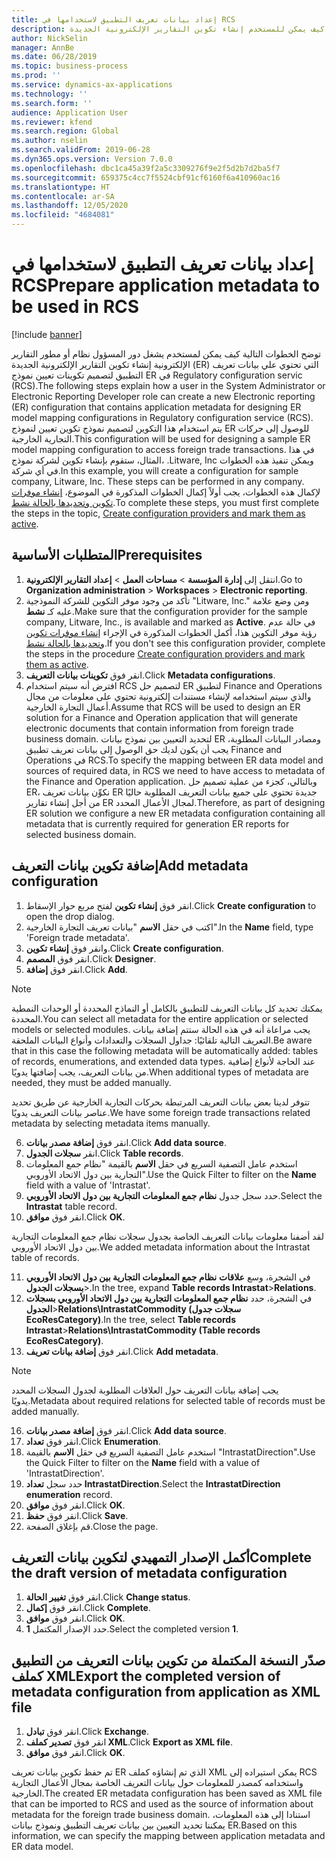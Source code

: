 ```yaml
---
title: إعداد بيانات تعريف التطبيق لاستخدامها في RCS
description: توضح الخطوات الواردة في هذا الموضوع كيف يمكن للمستخدم إنشاء تكوين التقارير الإلكترونية الجديدة (ER) التي تحتوي علي بيانات تعريف التطبيق لتصميم تكوينات تعيين نموذج ER في Regulatory configuration servic (RCS).
author: NickSelin
manager: AnnBe
ms.date: 06/28/2019
ms.topic: business-process
ms.prod: ''
ms.service: dynamics-ax-applications
ms.technology: ''
ms.search.form: ''
audience: Application User
ms.reviewer: kfend
ms.search.region: Global
ms.author: nselin
ms.search.validFrom: 2019-06-28
ms.dyn365.ops.version: Version 7.0.0
ms.openlocfilehash: dbc1ca45a39f2a5c3309276f9e2f5d2b7d2ba5f7
ms.sourcegitcommit: 659375c4cc7f5524cbf91cf6160f6a410960ac16
ms.translationtype: HT
ms.contentlocale: ar-SA
ms.lasthandoff: 12/05/2020
ms.locfileid: "4684081"
---
```

# <a name="prepare-application-metadata-to-be-used-in-rcs"></a><span data-ttu-id="42de9-103">إعداد بيانات تعريف التطبيق لاستخدامها في RCS</span><span class="sxs-lookup"><span data-stu-id="42de9-103">Prepare application metadata to be used in RCS</span></span>
[!include [banner](../../includes/banner.md)]

<span data-ttu-id="42de9-104">توضح الخطوات التالية كيف يمكن لمستخدم يشغل دور المسؤول نظام أو مطور التقارير الإلكترونية إنشاء تكوين التقارير الإلكترونية الجديدة (ER) التي تحتوي علي بيانات تعريف التطبيق لتصميم تكوينات تعيين نموذج ER في Regulatory configuration servic (RCS).</span><span class="sxs-lookup"><span data-stu-id="42de9-104">The following steps explain how a user in the System Administrator or Electronic Reporting Developer role can create a new Electronic reporting (ER) configuration that contains application metadata for designing ER model mapping configurations in Regulatory configuration service (RCS).</span></span> <span data-ttu-id="42de9-105">يتم استخدام هذا التكوين لتصميم نموذج تكوين تعيين لنموذج ER للوصول إلى حركات التجارية الخارجية.</span><span class="sxs-lookup"><span data-stu-id="42de9-105">This configuration will be used for designing a sample ER model mapping configuration to access foreign trade transactions.</span></span> <span data-ttu-id="42de9-106">في هذا المثال، ستقوم بإنشاء تكوين لشركة نموذج، .Litware, Inc ويمكن تنفيذ هذه الخطوات في أي شركة.</span><span class="sxs-lookup"><span data-stu-id="42de9-106">In this example, you will create a configuration for sample company, Litware, Inc. These steps can be performed in any company.</span></span> <span data-ttu-id="42de9-107">لإكمال هذه الخطوات، يجب أولاً إكمال الخطوات المذكورة في الموضوع، [إنشاء موفرات تكوين وتحديدها بالحالة نشط](er-configuration-provider-mark-it-active-2016-11.md).</span><span class="sxs-lookup"><span data-stu-id="42de9-107">To complete these steps, you must first complete the steps in the topic, [Create configuration providers and mark them as active](er-configuration-provider-mark-it-active-2016-11.md).</span></span>

## <a name="prerequisites"></a><span data-ttu-id="42de9-108">المتطلبات الأساسية</span><span class="sxs-lookup"><span data-stu-id="42de9-108">Prerequisites</span></span>
1.    <span data-ttu-id="42de9-109">انتقل إلى **إدارة المؤسسة** > **مساحات العمل‬** > **إعداد التقارير الإلكترونية**‬.</span><span class="sxs-lookup"><span data-stu-id="42de9-109">Go to **Organization administration** > **Workspaces** > **Electronic reporting**.</span></span> 
2.    <span data-ttu-id="42de9-110">تأكد من وجود موفر التكوين للشركة النموذجية "Litware, Inc." ومن وضع علامة عليه كـ **نشط**.</span><span class="sxs-lookup"><span data-stu-id="42de9-110">Make sure that the configuration provider for the sample company, Litware, Inc., is available and marked as **Active**.</span></span> <span data-ttu-id="42de9-111">في حالة عدم رؤية موفر التكوين هذا، أكمل الخطوات المذكورة في الإجراء [إنشاء موفرات تكوين وتحديدها بالحالة نشط‬](er-configuration-provider-mark-it-active-2016-11.md).</span><span class="sxs-lookup"><span data-stu-id="42de9-111">If you don't see this configuration provider, complete the steps in the procedure [Create configuration providers and mark them as active](er-configuration-provider-mark-it-active-2016-11.md).</span></span> 
3.    <span data-ttu-id="42de9-112">انقر فوق **تكوينات بيانات التعريف**.</span><span class="sxs-lookup"><span data-stu-id="42de9-112">Click **Metadata configurations**.</span></span> 
4.    <span data-ttu-id="42de9-113">افترض أنه سيتم استخدام RCS لتصميم حل ER لتطبيق Finance and Operations والذي سيتم استخدامه لإنشاء مستندات إلكترونية تحتوي على معلومات من مجال أعمال التجارة الخارجية.</span><span class="sxs-lookup"><span data-stu-id="42de9-113">Assume that RCS will be used to design an ER solution for a Finance and Operation application that will generate electronic documents that contain information from foreign trade business domain.</span></span> <span data-ttu-id="42de9-114">لتحديد التعيين بين نموذج بيانات ER ومصادر البيانات المطلوبة، يجب أن يكون لديك حق الوصول إلى بيانات تعريف تطبيق Finance and Operations في RCS.</span><span class="sxs-lookup"><span data-stu-id="42de9-114">To specify the mapping between ER data model and sources of required data, in RCS we need to have access to metadata of the Finance and Operation application.</span></span> <span data-ttu-id="42de9-115">وبالتالي، كجزء من عملية تصميم حل ER، نكوِّن بيانات تعريف ER جديدة تحتوي على جميع بيانات التعريف المطلوبة حاليًا من أجل إنشاء تقارير ER لمجال الأعمال المحدد.</span><span class="sxs-lookup"><span data-stu-id="42de9-115">Therefore, as part of designing ER solution we configure a new ER metadata configuration containing all metadata that is currently required for generation ER reports for selected business domain.</span></span> 

## <a name="add-metadata-configuration"></a><span data-ttu-id="42de9-116">إضافة تكوين ‏‫بيانات التعريف‬</span><span class="sxs-lookup"><span data-stu-id="42de9-116">Add metadata configuration</span></span> 
1.    <span data-ttu-id="42de9-117">انقر فوق **إنشاء تكوين** لفتح مربع حوار الإسقاط‬.</span><span class="sxs-lookup"><span data-stu-id="42de9-117">Click **Create configuration** to open the drop dialog.</span></span> 
2.    <span data-ttu-id="42de9-118">اكتب في حقل **الاسم** "بيانات تعريف التجارة الخارجية".</span><span class="sxs-lookup"><span data-stu-id="42de9-118">In the **Name** field, type 'Foreign trade metadata'.</span></span> 
3.    <span data-ttu-id="42de9-119">وانقر فوق **إنشاء تكوين**.</span><span class="sxs-lookup"><span data-stu-id="42de9-119">Click **Create configuration**.</span></span> 
4.    <span data-ttu-id="42de9-120">انقر فوق **المصمم**.</span><span class="sxs-lookup"><span data-stu-id="42de9-120">Click **Designer**.</span></span> 
5.    <span data-ttu-id="42de9-121">انقر فوق **إضافة**.</span><span class="sxs-lookup"><span data-stu-id="42de9-121">Click **Add**.</span></span> 
  
> [!NOTE]
> <span data-ttu-id="42de9-122">يمكنك تحديد كل بيانات التعريف للتطبيق بالكامل أو النماذج المحددة أو الوحدات النمطية المحددة.</span><span class="sxs-lookup"><span data-stu-id="42de9-122">You can select all metadata for the entire application or selected models or selected modules.</span></span> <span data-ttu-id="42de9-123">يجب مراعاة أنه في هذه الحالة ستتم إضافة بيانات التعريف التالية تلقائيًا: جداول السجلات والتعدادات وأنواع البيانات الملحقة.</span><span class="sxs-lookup"><span data-stu-id="42de9-123">Be aware that in this case the following metadata will be automatically added: tables of records, enumerations, and extended data types.</span></span> <span data-ttu-id="42de9-124">عند الحاجة لأنواع إضافية من بيانات التعريف، يجب إضافتها يدويًا.</span><span class="sxs-lookup"><span data-stu-id="42de9-124">When additional types of metadata are needed, they must be added manually.</span></span> 
 
<span data-ttu-id="42de9-125">تتوفر لدينا بعض بيانات التعريف المرتبطة بحركات التجارية الخارجية عن طريق تحديد عناصر بيانات التعريف يدويًا.</span><span class="sxs-lookup"><span data-stu-id="42de9-125">We have some foreign trade transactions related metadata by selecting metadata items manually.</span></span> 
  
6.    <span data-ttu-id="42de9-126">انقر فوق **إضافة مصدر بيانات**.</span><span class="sxs-lookup"><span data-stu-id="42de9-126">Click **Add data source**.</span></span> 
7.    <span data-ttu-id="42de9-127">انقر **سجلات الجدول**.</span><span class="sxs-lookup"><span data-stu-id="42de9-127">Click **Table records**.</span></span> 
8.    <span data-ttu-id="42de9-128">استخدم عامل التصفية السريع في حقل **الاسم** بالقيمة "نظام جمع المعلومات التجارية بين دول الاتحاد الأوروبي".</span><span class="sxs-lookup"><span data-stu-id="42de9-128">Use the Quick Filter to filter on the **Name** field with a value of 'Intrastat'.</span></span> 
9.    <span data-ttu-id="42de9-129">حدد سجل جدول **نظام جمع المعلومات التجارية بين دول الاتحاد الأوروبي**.</span><span class="sxs-lookup"><span data-stu-id="42de9-129">Select the **Intrastat** table record.</span></span> 
10.    <span data-ttu-id="42de9-130">انقر فوق **موافق**.</span><span class="sxs-lookup"><span data-stu-id="42de9-130">Click **OK**.</span></span>
  
<span data-ttu-id="42de9-131">لقد أضفنا معلومات بيانات التعريف الخاصة بجدول سجلات نظام جمع المعلومات التجارية بين دول الاتحاد الأوروبي.</span><span class="sxs-lookup"><span data-stu-id="42de9-131">We added metadata information about the Intrastat table of records.</span></span> 
  
11.    <span data-ttu-id="42de9-132">في الشجرة، وسع **علاقات** **نظام جمع المعلومات التجارية بين دول الاتحاد الأوروبي بسجلات الجدول**\>.</span><span class="sxs-lookup"><span data-stu-id="42de9-132">In the tree, expand **Table records Intrastat**\>**Relations**.</span></span> 
12.    <span data-ttu-id="42de9-133">في الشجرة، حدد **نظام جمع المعلومات التجارية بين دول الاتحاد الأوروبي بسجلات الجدول**\>**Relations\IntrastatCommodity (سجلات جدول EcoResCategory)**.</span><span class="sxs-lookup"><span data-stu-id="42de9-133">In the tree, select **Table records Intrastat**\>**Relations\IntrastatCommodity (Table records EcoResCategory)**.</span></span>     
13.    <span data-ttu-id="42de9-134">انقر فوق **إضافة بيانات تعريف**.</span><span class="sxs-lookup"><span data-stu-id="42de9-134">Click **Add metadata**.</span></span> 
  
> [!NOTE]
> <span data-ttu-id="42de9-135">يجب إضافة بيانات التعريف حول العلاقات المطلوبة لجدول السجلات المحدد يدويًا.</span><span class="sxs-lookup"><span data-stu-id="42de9-135">Metadata about required relations for selected table of records must be added manually.</span></span> 
  
16.    <span data-ttu-id="42de9-136">انقر فوق **إضافة مصدر بيانات**.</span><span class="sxs-lookup"><span data-stu-id="42de9-136">Click **Add data source**.</span></span> 
17.    <span data-ttu-id="42de9-137">انقر فوق **تعداد**.</span><span class="sxs-lookup"><span data-stu-id="42de9-137">Click **Enumeration**.</span></span> 
18.    <span data-ttu-id="42de9-138">استخدم عامل التصفية السريع في حقل **الاسم** بالقيمة "IntrastatDirection".</span><span class="sxs-lookup"><span data-stu-id="42de9-138">Use the Quick Filter to filter on the **Name** field with a value of 'IntrastatDirection'.</span></span> 
19.    <span data-ttu-id="42de9-139">حدد سجل **تعداد IntrastatDirection**.</span><span class="sxs-lookup"><span data-stu-id="42de9-139">Select the **IntrastatDirection enumeration** record.</span></span> 
20.    <span data-ttu-id="42de9-140">انقر فوق **موافق**.</span><span class="sxs-lookup"><span data-stu-id="42de9-140">Click **OK**.</span></span> 
21.    <span data-ttu-id="42de9-141">انقر فوق **حفظ**.</span><span class="sxs-lookup"><span data-stu-id="42de9-141">Click **Save**.</span></span>  
22.    <span data-ttu-id="42de9-142">قم بإغلاق الصفحة.</span><span class="sxs-lookup"><span data-stu-id="42de9-142">Close the page.</span></span> 
  
## <a name="complete-the-draft-version-of-metadata-configuration"></a><span data-ttu-id="42de9-143">أكمل الإصدار التمهيدي لتكوين بيانات التعريف</span><span class="sxs-lookup"><span data-stu-id="42de9-143">Complete the draft version of metadata configuration</span></span>
1.    <span data-ttu-id="42de9-144">انقر فوق **تغيير الحالة**.</span><span class="sxs-lookup"><span data-stu-id="42de9-144">Click **Change status**.</span></span> 
2.    <span data-ttu-id="42de9-145">انقر فوق **إكمال**.</span><span class="sxs-lookup"><span data-stu-id="42de9-145">Click **Complete**.</span></span> 
3.    <span data-ttu-id="42de9-146">انقر فوق **موافق**.</span><span class="sxs-lookup"><span data-stu-id="42de9-146">Click **OK**.</span></span> 
4.    <span data-ttu-id="42de9-147">حدد الإصدار المكتمل **1**.</span><span class="sxs-lookup"><span data-stu-id="42de9-147">Select the completed version **1**.</span></span> 
  
## <a name="export-the-completed-version-of-metadata-configuration-from-application-as-xml-file"></a><span data-ttu-id="42de9-148">صدّر النسخة المكتملة من تكوين بيانات التعريف من التطبيق كملف XML</span><span class="sxs-lookup"><span data-stu-id="42de9-148">Export the completed version of metadata configuration from application as XML file</span></span>
1.    <span data-ttu-id="42de9-149">انقر فوق **تبادل**.</span><span class="sxs-lookup"><span data-stu-id="42de9-149">Click **Exchange**.</span></span> 
2.    <span data-ttu-id="42de9-150">انقر فوق **تصدير كملف XML**.</span><span class="sxs-lookup"><span data-stu-id="42de9-150">Click **Export as XML file**.</span></span> 
3.    <span data-ttu-id="42de9-151">انقر فوق **موافق**.</span><span class="sxs-lookup"><span data-stu-id="42de9-151">Click **OK**.</span></span> 
    
<span data-ttu-id="42de9-152">تم حفظ تكوين بيانات تعريف ER الذي تم إنشاؤه كملف XML يمكن استيراده إلى RCS واستخدامه كمصدر للمعلومات حول بيانات التعريف الخاصة بمجال الأعمال التجارية الخارجية.</span><span class="sxs-lookup"><span data-stu-id="42de9-152">The created ER metadata configuration has been saved as XML file that can be imported to RCS and used as the source of information about metadata for the foreign trade business domain.</span></span> <span data-ttu-id="42de9-153">استنادا إلى هذه المعلومات، يمكننا تحديد التعيين بين بيانات تعريف التطبيق ونموذج بيانات ER.</span><span class="sxs-lookup"><span data-stu-id="42de9-153">Based on this information, we can specify the mapping between application metadata and ER data model.</span></span>
